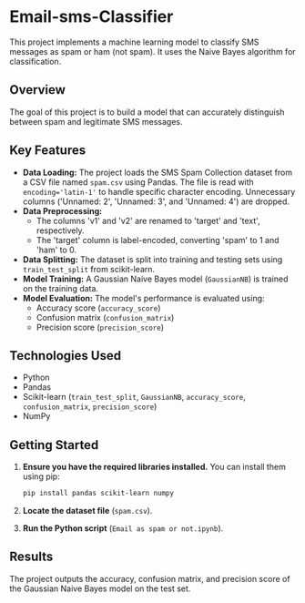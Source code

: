 # Email-sms-Classifier
This project implements a machine learning model to classify SMS messages as spam or ham (not spam). It uses the Naive Bayes algorithm for classification.

## Overview

The goal of this project is to build a model that can accurately distinguish between spam and legitimate SMS messages.

## Key Features

* **Data Loading:** The project loads the SMS Spam Collection dataset from a CSV file named `spam.csv` using Pandas. The file is read with `encoding='latin-1'` to handle specific character encoding. Unnecessary columns ('Unnamed: 2', 'Unnamed: 3', and 'Unnamed: 4') are dropped.
* **Data Preprocessing:**
    * The columns 'v1' and 'v2' are renamed to 'target' and 'text', respectively.
    * The 'target' column is label-encoded, converting 'spam' to 1 and 'ham' to 0.
* **Data Splitting:** The dataset is split into training and testing sets using `train_test_split` from scikit-learn.
* **Model Training:** A Gaussian Naive Bayes model (`GaussianNB`) is trained on the training data.
* **Model Evaluation:** The model's performance is evaluated using:
    * Accuracy score (`accuracy_score`)
    * Confusion matrix (`confusion_matrix`)
    * Precision score (`precision_score`)

## Technologies Used

* Python
* Pandas
* Scikit-learn (`train_test_split`, `GaussianNB`, `accuracy_score`, `confusion_matrix`, `precision_score`)
* NumPy

## Getting Started

1.  **Ensure you have the required libraries installed.** You can install them using pip:

    ```bash
    pip install pandas scikit-learn numpy
    ```

2.  **Locate the dataset file** (`spam.csv`).
3.  **Run the Python script** (`Email as spam or not.ipynb`).

## Results

The project outputs the accuracy, confusion matrix, and precision score of the Gaussian Naive Bayes model on the test set.
